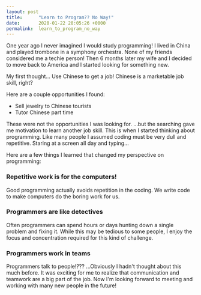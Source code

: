 ```yaml
---
layout: post
title:      "Learn to Program?? No Way!"
date:       2020-01-22 20:05:26 +0000
permalink:  learn_to_program_no_way
---
```


One year ago I never imagined I would study programming!  I lived in China and played trombone in a symphony orchestra.  None of my friends considered me a techie person!  Then 6 months later my wife and I decided to move back to America and I started looking for something new.

My first thought...  Use Chinese to get a job!  Chinese is a marketable job skill, right?  

Here are a couple opportunities I found:

* Sell jewelry to Chinese tourists
* Tutor Chinese part time

These were not the opportunities I was looking for.  …but the searching gave me motivation to learn another job skill. This is when I started thinking about programming.  Like many people I assumed coding must be very dull and repetitive.  Staring at a screen all day and typing…

Here are a few things I learned that changed my perspective on programming:

### Repetitive work is for the computers!

Good programming actually avoids repetition in the coding.  We write code to make computers do the boring work for us.

### Programmers are like detectives

Often programmers can spend hours or days hunting down a single problem and fixing it.  While this may be tedious to some people, I enjoy the focus and concentration required for this kind of challenge.  

### Programmers work in teams

Programmers talk to people!???  ...Obviously I hadn't thought about this much before.  It was exciting for me to realize that communication and teamwork are a big part of the job.  Now I'm looking forward to meeting and working with many new people in the future!

